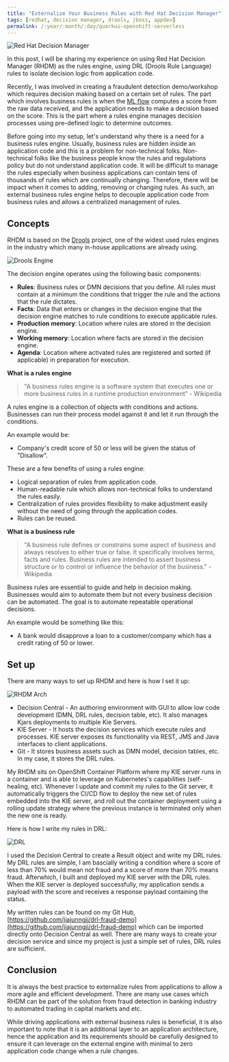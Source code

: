 ```yaml
---
title: "Externalize Your Business Rules with Red Hat Decision Manager"
tags: [redhat, decision manager, drools, jboss, appdev]
permalink: /:year/:month/:day/quarkus-openshift-serverless
---
```

![Red Hat Decision Manager](https://user-images.githubusercontent.com/25560159/90093092-4d7dab80-dd5d-11ea-842d-2839045814cb.png)

In this post, I will be sharing my experience on using Red Hat Decision Manager (RHDM) as the rules engine, using DRL (Drools Rule Language) rules to isolate decision logic from application 
code.

Recently, I was involved in creating a fraudulent detection demo/workshop which requires decision making based on a certain set of rules. 
The part which involves business rules is when the [ML flow](https://mlflow.org/) computes a score from the raw data received, and the application needs to make a 
decision based on the score. This is the part where a rules engine manages decision processes using pre-defined logic to determine outcomes.

Before going into my setup, let's understand why there is a need for a business rules engine. Usually, business rules are hidden inside an application code and this is a problem for non-technical
folks. Non-technical folks like the business people know the rules and regulations policy but do not understand application code. It will be difficult to manage the rules especially when 
business applications can contain tens of thousands of rules which are continually changing. Therefore, there will be impact when it comes to adding, removing or changing rules.
As such, an external business rules engine helps to decouple application code from business rules and allows a centralized management of rules.

## Concepts
RHDM is based on the [Drools](https://www.drools.org/) project, one of the widest used rules engines in the industry which many in-house applications are already using.

![Drools Engine](https://user-images.githubusercontent.com/25560159/90094510-b74b8480-dd60-11ea-91cf-5f5ed519f2e3.png)

The decision engine operates using the following basic components:
* **Rules**: Business rules or DMN decisions that you define. All rules must contain at a minimum the conditions that trigger the rule and the actions that the rule dictates.
* **Facts**: Data that enters or changes in the decision engine that the decision engine matches to rule conditions to execute applicable rules.
* **Production memory**: Location where rules are stored in the decision engine.
* **Working memory**: Location where facts are stored in the decision engine.
* **Agenda**: Location where activated rules are registered and sorted (if applicable) in preparation for execution.

**What is a rules engine**
> "A business rules engine is a software system that executes one or more business rules in a runtime production environment" - Wikipedia

A rules engine is a collection of objects with conditions and actions. Businesses can run their process model against it and let it run through the conditions.

An example would be:
* Company's credit score of 50 or less will be given the status of "Disallow".

These are a few benefits of using a rules engine:
* Logical separation of rules from application code.
* Human-readable rule which allows non-technical folks to understand the rules easily.
* Centralization of rules provides flexibility to make adjustment easily without the need of going through the application codes.
* Rules can be reused.

**What is a business rule**
> "A business rule defines or constrains some aspect of business and always resolves to either true or false. It specifically involves terms, facts and rules. 
Business rules are intended to assert business structure or to control or influence the behavior of the business." - Wikipedia

Business rules are essential to guide and help in decision making. Businesses would aim to automate them but not every business decision can be automated. The goal is to
automate repeatable operational decisions.

An example would be something like this:
* A bank would disapprove a loan to a customer/company which has a credit rating of 50 or lower.

## Set up
There are many ways to set up RHDM and here is how I set it up:

![RHDM Arch](https://user-images.githubusercontent.com/25560159/90087001-4d29e400-dd4e-11ea-8501-3dc3ebe5eaf3.png)

* Decision Central - An authoring environment with GUI to allow low code development (DMN, DRL rules, decision table, etc). It also manages Kjars deployments to multiple Kie Servers.
* KIE Server - It hosts the decision services which execute rules and processes. KIE server exposes its functionality via REST, JMS and Java interfaces to client applications.
* Git - It stores business assets such as DMN model, decision tables, etc. In my case, it stores the DRL rules. 

My RHDM sits on OpenShift Container Platform where my KIE server runs in a container and is able to leverage on Kubernetes's capabilities (self-healing, etc). 
Whenever I update and commit my rules to the Git server, it automatically triggers the CI/CD flow to deploy the new set of rules embedded into the KIE server, and roll out the
container deployment using a rolling update strategy where the previous instance is terminated only when the new one is ready.

Here is how I write my rules in DRL:

![DRL](https://user-images.githubusercontent.com/25560159/90090035-8ca7fe80-dd55-11ea-996f-611548b7477b.png)

I used the Decision Central to create a Result object and write my DRL rules. My DRL rules are simple, I am bascially writing a condition where a score of less than 70% would mean not fraud and a score of more than 70% means fraud. 
Afterwhich, I built and deployed my KIE server with the DRL rules. When the KIE server is deployed successfully, my application sends a payload with the score and receives a response payload containing the status.


My written rules can be found on my Git Hub, [https://github.com/jiajunngjj/drl-fraud-demo](https://github.com/jiajunngjj/drl-fraud-demo) which can be imported directly onto Decision Central as well.
There are many ways to create your decision service and since my project is just a simple set of rules, DRL rules are sufficient.


## Conclusion
It is always the best practice to externalize rules from applications to allow a more agile and efficient development. 
There are many use cases which RHDM can be part of the solution from fraud detection in banking industry to automated trading in capital markets and etc. 

While driving applications with external business rules is beneficial, 
it is also important to note that it is an additional layer to an application architecture, hence the application and its requirements should be carefully designed to ensure it can leverage on the external engine with
minimal to zero application code change when a rule changes. 


